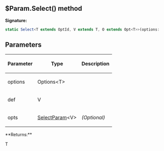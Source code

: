 
## $Param.Select() method

**Signature:**

```typescript
static Select<T extends OptId, V extends T, O extends Opt<T>>(options: Options<T>, def: V, opts?: SelectParam<V>): T;
```

## Parameters

<table><thead><tr><th>

Parameter


</th><th>

Type


</th><th>

Description


</th></tr></thead>
<tbody><tr><td>

options


</td><td>

Options&lt;T&gt;


</td><td>


</td></tr>
<tr><td>

def


</td><td>

V


</td><td>


</td></tr>
<tr><td>

opts


</td><td>

[SelectParam](/reference/selectparam.md)<!-- -->&lt;V&gt;


</td><td>

_(Optional)_


</td></tr>
</tbody></table>
**Returns:**

T

